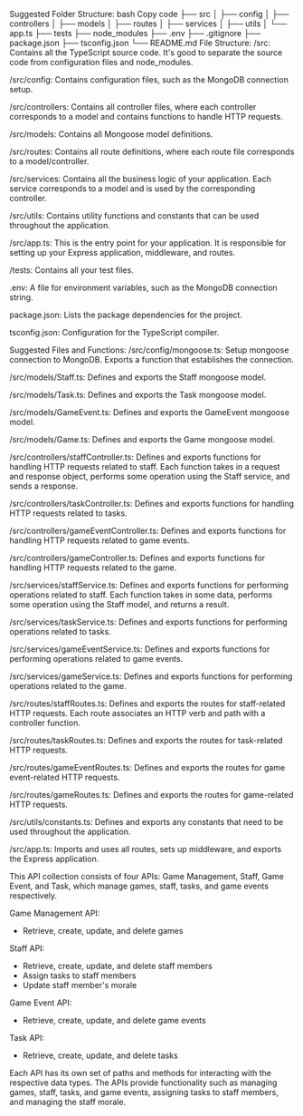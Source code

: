 Suggested Folder Structure:
bash
Copy code
├── src
│   ├── config
│   ├── controllers
│   ├── models
│   ├── routes
│   ├── services
│   ├── utils
│   └── app.ts
├── tests
├── node_modules
├── .env
├── .gitignore
├── package.json
├── tsconfig.json
└── README.md
File Structure:
/src: Contains all the TypeScript source code. It's good to separate the source code from configuration files and node_modules.

/src/config: Contains configuration files, such as the MongoDB connection setup.

/src/controllers: Contains all controller files, where each controller corresponds to a model and contains functions to handle HTTP requests.

/src/models: Contains all Mongoose model definitions.

/src/routes: Contains all route definitions, where each route file corresponds to a model/controller.

/src/services: Contains all the business logic of your application. Each service corresponds to a model and is used by the corresponding controller.

/src/utils: Contains utility functions and constants that can be used throughout the application.

/src/app.ts: This is the entry point for your application. It is responsible for setting up your Express application, middleware, and routes.

/tests: Contains all your test files.

.env: A file for environment variables, such as the MongoDB connection string.

package.json: Lists the package dependencies for the project.

tsconfig.json: Configuration for the TypeScript compiler.

Suggested Files and Functions:
/src/config/mongoose.ts: Setup mongoose connection to MongoDB. Exports a function that establishes the connection.

/src/models/Staff.ts: Defines and exports the Staff mongoose model.

/src/models/Task.ts: Defines and exports the Task mongoose model.

/src/models/GameEvent.ts: Defines and exports the GameEvent mongoose model.

/src/models/Game.ts: Defines and exports the Game mongoose model.

/src/controllers/staffController.ts: Defines and exports functions for handling HTTP requests related to staff. Each function takes in a request and response object, performs some operation using the Staff service, and sends a response.

/src/controllers/taskController.ts: Defines and exports functions for handling HTTP requests related to tasks.

/src/controllers/gameEventController.ts: Defines and exports functions for handling HTTP requests related to game events.

/src/controllers/gameController.ts: Defines and exports functions for handling HTTP requests related to the game.

/src/services/staffService.ts: Defines and exports functions for performing operations related to staff. Each function takes in some data, performs some operation using the Staff model, and returns a result.

/src/services/taskService.ts: Defines and exports functions for performing operations related to tasks.

/src/services/gameEventService.ts: Defines and exports functions for performing operations related to game events.

/src/services/gameService.ts: Defines and exports functions for performing operations related to the game.

/src/routes/staffRoutes.ts: Defines and exports the routes for staff-related HTTP requests. Each route associates an HTTP verb and path with a controller function.

/src/routes/taskRoutes.ts: Defines and exports the routes for task-related HTTP requests.

/src/routes/gameEventRoutes.ts: Defines and exports the routes for game event-related HTTP requests.

/src/routes/gameRoutes.ts: Defines and exports the routes for game-related HTTP requests.

/src/utils/constants.ts: Defines and exports any constants that need to be used throughout the application.

/src/app.ts: Imports and uses all routes, sets up middleware, and exports the Express application.


This API collection consists of four APIs: Game Management, Staff, Game Event, and Task, which manage games, staff, tasks, and game events respectively.

Game Management API:
- Retrieve, create, update, and delete games

Staff API:
- Retrieve, create, update, and delete staff members
- Assign tasks to staff members
- Update staff member's morale

Game Event API:
- Retrieve, create, update, and delete game events

Task API:
- Retrieve, create, update, and delete tasks

Each API has its own set of paths and methods for interacting with the respective data types. The APIs provide functionality such as managing games, staff, tasks, and game events, assigning tasks to staff members, and managing the staff morale.
